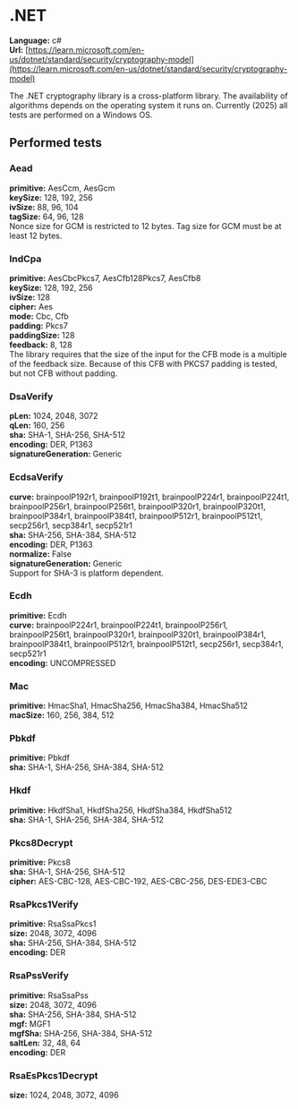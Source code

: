 # .NET

**Language:** c#\
**Url:**
[https://learn.microsoft.com/en-us/dotnet/standard/security/cryptography-model](https://learn.microsoft.com/en-us/dotnet/standard/security/cryptography-model)

The .NET cryptography library is a cross-platform library. The availability of
algorithms depends on the operating system it runs on. Currently (2025) all
tests are performed on a Windows OS.

## Performed tests

### Aead

**primitive:** AesCcm, AesGcm\
**keySize:** 128, 192, 256\
**ivSize:** 88, 96, 104\
**tagSize:** 64, 96, 128\
Nonce size for GCM is restricted to 12 bytes. Tag size for GCM must be at least
12 bytes.

### IndCpa

**primitive:** AesCbcPkcs7, AesCfb128Pkcs7, AesCfb8\
**keySize:** 128, 192, 256\
**ivSize:** 128\
**cipher:** Aes\
**mode:** Cbc, Cfb\
**padding:** Pkcs7\
**paddingSize:** 128\
**feedback:** 8, 128\
The library requires that the size of the input for the CFB mode is a multiple
of the feedback size. Because of this CFB with PKCS7 padding is tested, but not
CFB without padding.

### DsaVerify

**pLen:** 1024, 2048, 3072\
**qLen:** 160, 256\
**sha:** SHA-1, SHA-256, SHA-512\
**encoding:** DER, P1363\
**signatureGeneration:** Generic

### EcdsaVerify

**curve:** brainpoolP192r1, brainpoolP192t1, brainpoolP224r1, brainpoolP224t1,
brainpoolP256r1, brainpoolP256t1, brainpoolP320r1, brainpoolP320t1,
brainpoolP384r1, brainpoolP384t1, brainpoolP512r1, brainpoolP512t1, secp256r1,
secp384r1, secp521r1\
**sha:** SHA-256, SHA-384, SHA-512\
**encoding:** DER, P1363\
**normalize:** False\
**signatureGeneration:** Generic\
Support for SHA-3 is platform dependent.

### Ecdh

**primitive:** Ecdh\
**curve:** brainpoolP224r1, brainpoolP224t1, brainpoolP256r1, brainpoolP256t1,
brainpoolP320r1, brainpoolP320t1, brainpoolP384r1, brainpoolP384t1,
brainpoolP512r1, brainpoolP512t1, secp256r1, secp384r1, secp521r1\
**encoding:** UNCOMPRESSED

### Mac

**primitive:** HmacSha1, HmacSha256, HmacSha384, HmacSha512\
**macSize:** 160, 256, 384, 512

### Pbkdf

**primitive:** Pbkdf\
**sha:** SHA-1, SHA-256, SHA-384, SHA-512

### Hkdf

**primitive:** HkdfSha1, HkdfSha256, HkdfSha384, HkdfSha512\
**sha:** SHA-1, SHA-256, SHA-384, SHA-512

### Pkcs8Decrypt

**primitive:** Pkcs8\
**sha:** SHA-1, SHA-256, SHA-512\
**cipher:** AES-CBC-128, AES-CBC-192, AES-CBC-256, DES-EDE3-CBC

### RsaPkcs1Verify

**primitive:** RsaSsaPkcs1\
**size:** 2048, 3072, 4096\
**sha:** SHA-256, SHA-384, SHA-512\
**encoding:** DER

### RsaPssVerify

**primitive:** RsaSsaPss\
**size:** 2048, 3072, 4096\
**sha:** SHA-256, SHA-384, SHA-512\
**mgf:** MGF1\
**mgfSha:** SHA-256, SHA-384, SHA-512\
**saltLen:** 32, 48, 64\
**encoding:** DER

### RsaEsPkcs1Decrypt

**size:** 1024, 2048, 3072, 4096
